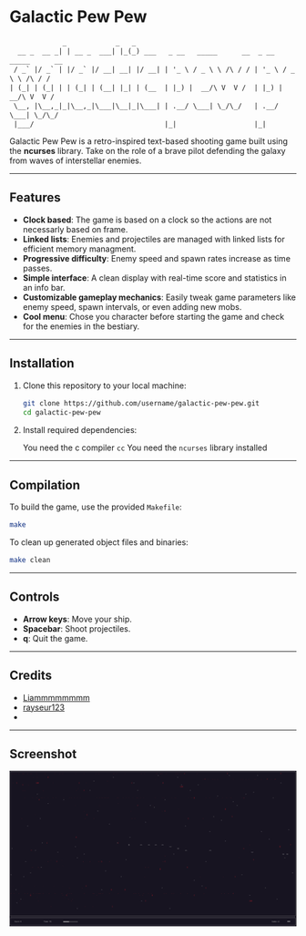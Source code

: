 # **Galactic Pew Pew**

```plaintext
             _            _   _                                                  
  __ _  __ _| | __ _  ___| |_(_) ___   _ __   _____      __  _ __   _____      __
 / _` |/ _` | |/ _` |/ __| __| |/ __| | '_ \ / _ \ \ /\ / / | '_ \ / _ \ \ /\ / /
| (_| | (_| | | (_| | (__| |_| | (__  | |_) |  __/\ V  V /  | |_) |  __/\ V  V / 
 \__, |\__,_|_|\__,_|\___|\__|_|\___| | .__/ \___| \_/\_/   | .__/ \___| \_/\_/  
 |___/                                |_|                   |_|                  
```
Galactic Pew Pew is a retro-inspired text-based shooting game built using the **ncurses** library. Take on the role of a brave pilot defending the galaxy from waves of interstellar enemies.

---

## **Features**

- **Clock based**: The game is based on a clock so the actions are not necessarly based on frame.  
- **Linked lists**: Enemies and projectiles are managed with linked lists for efficient memory managment.  
- **Progressive difficulty**: Enemy speed and spawn rates increase as time passes.  
- **Simple interface**: A clean display with real-time score and statistics in an info bar.  
- **Customizable gameplay mechanics**: Easily tweak game parameters like enemy speed, spawn intervals, or even adding new mobs.
- **Cool menu**: Chose you character before starting the game and check for the enemies in the bestiary.

---

## **Installation**

1. Clone this repository to your local machine:  

   ```bash
   git clone https://github.com/username/galactic-pew-pew.git
   cd galactic-pew-pew
   ```

2. Install required dependencies:  

   You need the c compiler `cc`
   You need the `ncurses` library installed

---

## **Compilation**

To build the game, use the provided `Makefile`:  

```bash
make
```

To clean up generated object files and binaries:  

```bash
make clean
```

---

## **Controls**

- **Arrow keys**: Move your ship.  
- **Spacebar**: Shoot projectiles.  
- **q**: Quit the game.  

---

## **Credits**

- [Liammmmmmmm](https://github.com/Liammmmmmmm)
- [rayseur123](https://github.com/rayseur123)
- 
---

## **Screenshot**

![Galactic Pew Pew Screenshot](galactic_pew_pew.png)  
